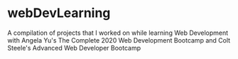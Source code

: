 # webDevLearning

A compilation of projects that I worked on while learning Web Development with Angela Yu's The Complete 2020 Web Development Bootcamp and Colt Steele's Advanced Web Developer Bootcamp
